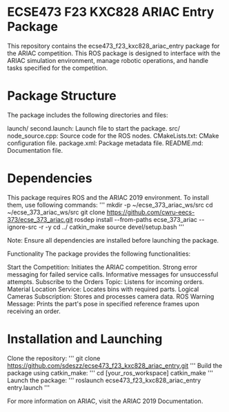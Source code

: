 # ECSE473 F23 KXC828 ARIAC Entry Package
This repository contains the ecse473_f23_kxc828_ariac_entry package for the ARIAC competition. This ROS package is designed to interface with the ARIAC simulation environment, manage robotic operations, and handle tasks specified for the competition.

# Package Structure
The package includes the following directories and files:

launch/
second.launch: Launch file to start the package.
src/
node_source.cpp: Source code for the ROS nodes.
CMakeLists.txt: CMake configuration file.
package.xml: Package metadata file.
README.md: Documentation file.

# Dependencies
This package requires ROS and the ARIAC 2019 environment. To install them, use following commands:
'''
mkdir -p ~/ecse_373_ariac_ws/src
cd ~/ecse_373_ariac_ws/src
git clone https://github.com/cwru-eecs-373/ecse_373_ariac.git
rosdep install --from-paths ecse_373_ariac --ignore-src -r -y
cd ../
catkin_make
source devel/setup.bash
'''

Note: Ensure all dependencies are installed before launching the package.

Functionality
The package provides the following functionalities:

Start the Competition: Initiates the ARIAC competition.
Strong error messaging for failed service calls.
Informative messages for unsuccessful attempts.
Subscribe to the Orders Topic: Listens for incoming orders.
Material Location Service: Locates bins with required parts.
Logical Cameras Subscription: Stores and processes camera data.
ROS Warning Message: Prints the part's pose in specified reference frames upon receiving an order.

# Installation and Launching
Clone the repository:
'''
git clone https://github.com/sdeszz/ecse473_f23_kxc828_ariac_entry.git
'''
Build the package using catkin_make:
'''
cd [your_ros_workspace]
catkin_make
'''
Launch the package:
'''
roslaunch ecse473_f23_kxc828_ariac_entry entry.launch
'''

For more information on ARIAC, visit the ARIAC 2019 Documentation.
